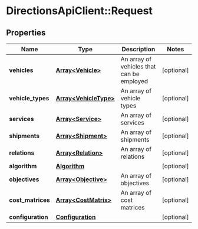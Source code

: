 # DirectionsApiClient::Request

## Properties
Name | Type | Description | Notes
------------ | ------------- | ------------- | -------------
**vehicles** | [**Array&lt;Vehicle&gt;**](Vehicle.md) | An array of vehicles that can be employed | [optional] 
**vehicle_types** | [**Array&lt;VehicleType&gt;**](VehicleType.md) | An array of vehicle types | [optional] 
**services** | [**Array&lt;Service&gt;**](Service.md) | An array of services | [optional] 
**shipments** | [**Array&lt;Shipment&gt;**](Shipment.md) | An array of shipments | [optional] 
**relations** | [**Array&lt;Relation&gt;**](Relation.md) | An array of relations | [optional] 
**algorithm** | [**Algorithm**](Algorithm.md) |  | [optional] 
**objectives** | [**Array&lt;Objective&gt;**](Objective.md) | An array of objectives | [optional] 
**cost_matrices** | [**Array&lt;CostMatrix&gt;**](CostMatrix.md) | An array of cost matrices | [optional] 
**configuration** | [**Configuration**](Configuration.md) |  | [optional] 


